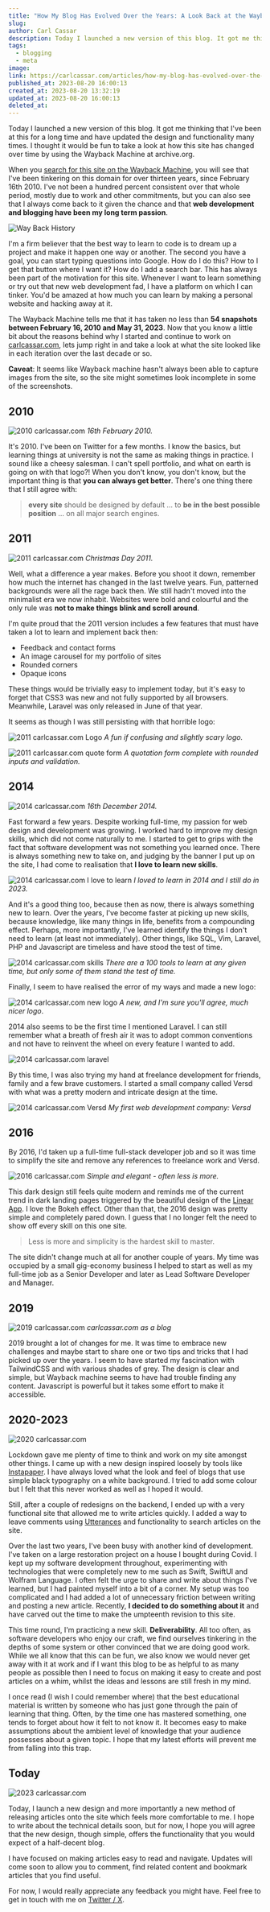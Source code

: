 ```yaml
---
title: "How My Blog Has Evolved Over the Years: A Look Back at the Wayback Machine"
slug:
author: Carl Cassar
description: Today I launched a new version of this blog. It got me thinking that I've been at this for a long time and have updated the design and functionality many times. I thought it would be fun to take a look at how this site has changed over time by using the Wayback Machine at archive.org
tags:
  - blogging
  - meta
image:
link: https://carlcassar.com/articles/how-my-blog-has-evolved-over-the-years-a-look-back-at-the-wayback-machine
published_at: 2023-08-20 16:00:13
created_at: 2023-08-20 13:32:19
updated_at: 2023-08-20 16:00:13
deleted_at:
---
```

Today I launched a new version of this blog. It got me thinking that I've been at this for a long time and have updated the design and functionality many times. I thought it would be fun to take a look at how this site has changed over time by using the Wayback Machine at archive.org.

When you [search for this site on the Wayback Machine](https://web.archive.org/web/20230000000000*/https://www.carlcassar.com), you will see that I've been tinkering on this domain for over thirteen years, since February 16th 2010. I've not been a hundred percent consistent over that whole period, mostly due to work and other commitments, but you can also see that I always come back to it given the chance and that **web development and blogging have been my long term passion**.

![Way Back History](https://media.carlcassar.com/how-my-blog-has-evolved-over-the-years-a-look-back-at-the-wayback-machine/way-back-history.png)

I'm a firm believer that the best way to learn to code is to dream up a project and make it happen one way or another. The second you have a goal, you can start typing questions into Google. How do I do this? How to I get that button where I want it? How do I add a search bar. This has always been part of the motivation for this site. Whenever I want to learn something or try out that new web development fad, I have a platform on which I can tinker. You'd be amazed at how much you can learn by making a personal website and hacking away at it.

The Wayback Machine tells me that it has taken no less than **54 snapshots between February 16, 2010 and May 31, 2023**. Now that you know a little bit about the reasons behind why I started and continue to work on [carlcassar.com](https://www.carlcassar.com), lets jump right in and take a look at what the site looked like in each iteration over the last decade or so.

**Caveat**: It seems like Wayback machine hasn't always been able to capture images from the site, so the site might sometimes look incomplete in some of the screenshots.

## 2010

![2010 carlcassar.com](https://media.carlcassar.com/how-my-blog-has-evolved-over-the-years-a-look-back-at-the-wayback-machine/carlcassar.com-2010-02-16.png)
*16th February 2010.*

It's 2010. I've been on Twitter for a few months. I know the basics, but learning things at university is not the same as making things in practice. I sound like a cheesy salesman. I can't spell portfolio, and what on earth is going on with that logo?! When you don't know, you don't know, but the important thing is that **you can always get better**. There's one thing there that I still agree with:

> **every site** should be designed by default ... to **be in the best possible position** ... on all major search engines.

## 2011

![2011 carlcassar.com](https://media.carlcassar.com/how-my-blog-has-evolved-over-the-years-a-look-back-at-the-wayback-machine/carlcassar.com-2011-12-25.png)
*Christmas Day 2011.*

Well, what a difference a year makes. Before you shoot it down, remember how much the internet has changed in the last twelve years. Fun, patterned backgrounds were all the rage back then. We still hadn't moved into the minimalist era we now inhabit. Websites were bold and colourful and the only rule was **not to make things blink and scroll around**.

I'm quite proud that the 2011 version includes a few features that must have taken a lot to learn and implement back then:

- Feedback and contact forms
- An image carousel for my portfolio of sites
- Rounded corners
- Opaque icons

These things would be trivially easy to implement today, but it's easy to forget that CSS3 was new and not fully supported by all browsers. Meanwhile, Laravel was only released in June of that year.

It seems as though I was still persisting with that horrible logo:

![2011 carlcassar.com Logo](https://media.carlcassar.com/how-my-blog-has-evolved-over-the-years-a-look-back-at-the-wayback-machine/carlcassar.com-2011-12-25-logo.png)
*A fun if confusing and slightly scary logo.*

![2011 carlcassar.com quote form](https://media.carlcassar.com/how-my-blog-has-evolved-over-the-years-a-look-back-at-the-wayback-machine/carlcassar.com-2011-12-25-form.png)
*A quotation form complete with rounded inputs and validation.*

## 2014

![2014 carlcassar.com](https://media.carlcassar.com/how-my-blog-has-evolved-over-the-years-a-look-back-at-the-wayback-machine/carlcassar.com-2014-12-16.png)
*16th December 2014.*

Fast forward a few years. Despite working full-time, my passion for web design and development was growing. I worked hard to improve my design skills, which did not come naturally to me. I started to get to grips with the fact that software development was not something you learned once. There is always something new to take on, and judging by the banner I put up on the site, I had come to realisation that **I love to learn new skills**.

![2014 carlcassar.com I love to learn](https://media.carlcassar.com/how-my-blog-has-evolved-over-the-years-a-look-back-at-the-wayback-machine/carlcassar.com-2014-12-16-love-to-learn.png)
*I loved to learn in 2014 and I still do in 2023.*

And it's a good thing too, because then as now, there is always something new to learn. Over the years, I've become faster at picking up new skills, because knowledge, like many things in life, benefits from a compounding effect. Perhaps, more importantly, I've learned identify the things I don't need to learn (at least not immediately). Other things, like SQL, Vim, Laravel, PHP and Javascript are timeless and have stood the test of time.

![2014 carlcassar.com skills](https://media.carlcassar.com/how-my-blog-has-evolved-over-the-years-a-look-back-at-the-wayback-machine/carlcassar.com-2014-12-16-skills.png)
*There are a 100 tools to learn at any given time, but only some of them stand the test of time.*

Finally, I seem to have realised the error of my ways and made a new logo:

![2014 carlcassar.com new logo](https://media.carlcassar.com/how-my-blog-has-evolved-over-the-years-a-look-back-at-the-wayback-machine/carlcassar.com-2014-12-16-new-logo.png)
*A new, and I'm sure you'll agree, much nicer logo*.

2014 also seems to be the first time I mentioned Laravel. I can still remember what a breath of fresh air it was to adopt common conventions and not have to reinvent the wheel on every feature I wanted to add.

![2014 carlcassar.com laravel](https://media.carlcassar.com/how-my-blog-has-evolved-over-the-years-a-look-back-at-the-wayback-machine/carlcassar.com-2014-12-16-laravel.png)

By this time, I was also trying my hand at freelance development for friends, family and a few brave customers. I started a small company called Versd with what was a pretty modern and intricate design at the time.

![2014 carlcassar.com Versd](https://media.carlcassar.com/how-my-blog-has-evolved-over-the-years-a-look-back-at-the-wayback-machine/carlcassar.com-2014-12-16-versd.png)
*My first web development company: Versd*

## 2016

By 2016, I'd taken up a full-time full-stack developer job and so it was time to simplify the site and remove any references to freelance work and Versd.

![2016 carlcassar.com](https://media.carlcassar.com/how-my-blog-has-evolved-over-the-years-a-look-back-at-the-wayback-machine/carlcassar.com-2016-10-18.png)
*Simple and elegant - often less is more.*

This dark design still feels quite modern and reminds me of the current trend in dark landing pages triggered by the beautiful design of the [Linear App](https://linear.app). I love the Bokeh effect. Other than that, the 2016 design was pretty simple and completely pared down. I guess that I no longer felt the need to show off every skill on this one site.

> Less is more and simplicity is the hardest skill to master.

The site didn't change much at all for another couple of years. My time was occupied by a small gig-economy business I helped to start as well as my full-time job as a Senior Developer and later as Lead Software Developer and Manager.

## 2019

![2019 carlcassar.com](https://media.carlcassar.com/how-my-blog-has-evolved-over-the-years-a-look-back-at-the-wayback-machine/carlcassar.com-2019-01-23.png)
*carlcassar.com as a blog*

2019 brought a lot of changes for me. It was time to embrace new challenges and maybe start to share one or two tips and tricks that I had picked up over the years. I seem to have started my fascination with TailwindCSS and with various shades of grey. The design is clear and simple, but Wayback machine seems to have had trouble finding any content. Javascript is powerful but it takes some effort to make it accessible.

## 2020-2023

![2020 carlcassar.com](https://media.carlcassar.com/how-my-blog-has-evolved-over-the-years-a-look-back-at-the-wayback-machine/carlcassar.com-2023-02-06.png)

Lockdown gave me plenty of time to think and work on my site amongst other things. I came up with a new design inspired loosely by tools like [Instapaper](https://www.instapaper.com). I have always loved what the look and feel of blogs that use simple black typography on a white background. I tried to add some colour but I felt that this never worked as well as I hoped it would.

Still, after a couple of redesigns on the backend, I ended up with a very functional site that allowed me to write articles quickly. I added a way to leave comments using [Utterances](https://www.carlcassar.com/articles/add-comments-to-your-blog-in-under-five-minutes) and functionality to search articles on the site.

Over the last two years, I've been busy with another kind of development. I've taken on a large restoration project on a house I bought during Covid. I kept up my software development throughout, experimenting with technologies that were completely new to me such as Swift, SwiftUI and Wolfram Language. I often felt the urge to share and write about things I've learned, but I had painted myself into a bit of a corner. My setup was too complicated and I had added a lot of unnecessary friction between writing and posting a new article. Recently, **I decided to do something about it** and have carved out the time to make the umpteenth revision to this site.

This time round, I'm practicing a new skill. **Deliverability**. All too often, as software developers who enjoy our craft, we find ourselves tinkering in the depths of some system or other convinced that we are doing good work. While we all know that this can be fun, we also know we would never get away with it at work and if I want this blog to be as helpful to as many people as possible then I need to focus on making it easy to create and post articles on a whim, whilst the ideas and lessons are still fresh in my mind.

I once read (I wish I could remember where) that the best educational material is written by someone who has just gone through the pain of learning that thing. Often, by the time one has mastered something, one tends to forget about how it felt to not know it. It becomes easy to make assumptions about the ambient level of knowledge that your audience possesses about a given topic. I hope that my latest efforts will prevent me from falling into this trap.

## Today

![2023 carlcassar.com](https://media.carlcassar.com/how-my-blog-has-evolved-over-the-years-a-look-back-at-the-wayback-machine/carlcassar.com-2023-08-20.jpg)

Today, I launch a new design and more importantly a new method of releasing articles onto the site which feels more comfortable to me. I hope to write about the technical details soon, but for now, I hope you will agree that the new design, though simple, offers the functionality that you would expect of a half-decent blog.

I have focused on making articles easy to read and navigate. Updates will come soon to allow you to comment, find related content and bookmark articles that you find useful.

For now, I would really appreciate any feedback you might have. Feel free to get in touch with me on [Twitter / X](https://twitter.com/carlcassar).
